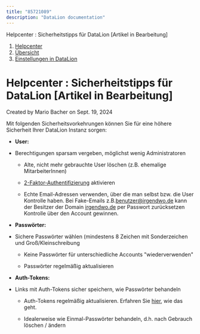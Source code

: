 ```yaml
---
title: "85721089"
description: "DataLion documentation"
---
```


Helpcenter : Sicherheitstipps für DataLion \[Artikel in Bearbeitung\]  

1.  [Helpcenter](index.html)
2.  [Übersicht](2982609.html)
3.  [Einstellungen in DataLion](Einstellungen-in-DataLion_3539137.html)

# Helpcenter : Sicherheitstipps für DataLion \[Artikel in Bearbeitung\]

Created by Mario Bacher on Sept. 19, 2024

Mit folgenden Sicherheitsvorkehrungen können Sie für eine höhere Sicherheit Ihrer DataLion Instanz sorgen: 

-   **User:**
    

-   Berechtigungen sparsam vergeben, möglichst wenig Administratoren
    
    -   Alte, nicht mehr gebrauchte User löschen (z.B. ehemalige MitarbeiterInnen)
        
    -   [2-Faktor-Authentifizierung](https://datalion.zendesk.com/hc/de/articles/11075961803538-User-Login-2-Faktor-Authentifizierung-) aktivieren
        
    -   Echte Email-Adressen verwenden, über die man selbst bzw. die User Kontrolle haben. Bei Fake-Emails z.B.[benutzer@irgendwo.de](mailto:benutzer@irgendwo.de) kann der Besitzer der Domain [irgendwo.de](http://irgendwo.de/) per Passwort zurücksetzen Kontrolle über den Account gewinnen.
        

-   **Passwörter:**
    

-   Sichere Passwörter wählen (mindestens 8 Zeichen mit Sonderzeichen und Groß/Kleinschreibung
    
    -   Keine Passwörter für unterschiedliche Accounts "wiederverwenden"
        
    -   Passwörter regelmäßig aktualisieren
        

-   **Auth-Tokens:**
    

-   Links mit Auth-Tokens sicher speichern, wie Passwörter behandeln
    
    -   Auth-Tokens regelmäßig aktualisieren. Erfahren Sie [hier](https://datalion.zendesk.com/hc/de/articles/8885188866322-Authentifizierungstoken-erneuern), wie das geht. 
        
    -   Idealerweise wie Einmal-Passwörter behandeln, d.h. nach Gebrauch löschen / ändern
